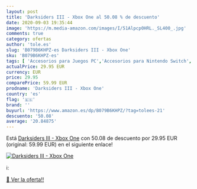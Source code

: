 ```yaml
---
layout: post
title: 'Darksiders III - Xbox One al 50.08 % de descuento'
date: 2020-09-03 19:35:44
image: 'https://m.media-amazon.com/images/I/51Alpcp0HRL._SL400_.jpg'
comments: true
category: ofertas
author: 'tole.es'
slug: 'B079B6KHPZ-es Darksiders III - Xbox One'
sku: 'B079B6KHPZ-es'
tags: [ 'Accesorios para Juegos PC','Accesorios para Nintendo Switch','Hardware y juegos para Nintendo Switch','Juegos y Accesorios para PC','Mandos para Nintendo Switch','Videojuegos','xbox', ]
actualPrice: 29.95 EUR
currency: EUR
price: 29.95
comparePrice: 59.99 EUR
prodname: 'Darksiders III - Xbox One'
country: 'es'
flag: '🇪🇸'
brand: ''
buyurl: 'https://www.amazon.es/dp/B079B6KHPZ/?tag=tolees-21'
descuento: '50.08'
average: '20.84875'
---
```


Está [Darksiders III - Xbox One](https://www.amazon.es/dp/B079B6KHPZ/?tag=tolees-21) con 50.08 de descuento por 29.95 EUR (original: 59.99 EUR) en el siguiente enlace!

[![Darksiders III - Xbox One](https://m.media-amazon.com/images/I/51Alpcp0HRL._SL400_.jpg)](https://www.amazon.es/dp/B079B6KHPZ/?tag=tolees-21)

ℹ️:


[🛒 Ver la oferta!!](https://www.amazon.es/dp/B079B6KHPZ/?tag=tolees-21)
